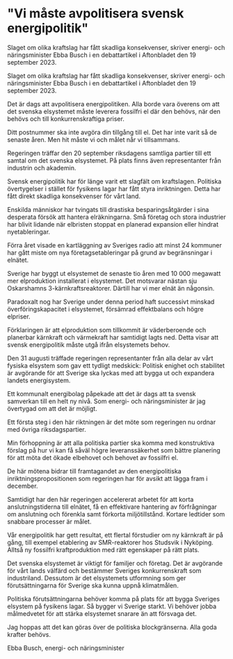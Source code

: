 # "Vi måste avpolitisera svensk energipolitik"

Slaget om olika kraftslag har fått skadliga konsekvenser, skriver energi- och näringsminister Ebba Busch i en debattartikel i Aftonbladet den 19 september 2023.

Slaget om olika kraftslag har fått skadliga konsekvenser, skriver energi- och näringsminister Ebba Busch i en debattartikel i Aftonbladet den 19 september 2023.

Det är dags att avpolitisera energipolitiken. Alla borde vara överens om att det svenska elsystemet måste leverera fossilfri el där den behövs, när den behövs och till konkurrenskraftiga priser.

Ditt postnummer ska inte avgöra din tillgång till el. Det har inte varit så de senaste åren. Men hit måste vi och målet når vi tillsammans.

Regeringen träffar den 20 september riksdagens samtliga partier till ett samtal om det svenska elsystemet. På plats finns även representanter från industrin och akademin.

Svensk energipolitik har för länge varit ett slagfält om kraftslagen. Politiska övertygelser i stället för fysikens lagar har fått styra inriktningen. Detta har fått direkt skadliga konsekvenser för vårt land.

Enskilda människor har tvingats till drastiska besparingsåtgärder i sina desperata försök att hantera elräkningarna. Små företag och stora industrier har blivit lidande när elbristen stoppat en planerad expansion eller hindrat nyetableringar.

Förra året visade en kartläggning av Sveriges radio att minst 24 kommuner har gått miste om nya företagsetableringar på grund av begränsningar i elnätet.

Sverige har byggt ut elsystemet de senaste tio åren med 10 000 megawatt mer elproduktion installerat i elsystemet. Det motsvarar nästan sju Oskarshamns 3-kärnkraftsreaktorer. Därtill har vi mer elnät än någonsin.

Paradoxalt nog har Sverige under denna period haft successivt minskad överföringskapacitet i elsystemet, försämrad effektbalans och högre elpriser.

Förklaringen är att elproduktion som tillkommit är väderberoende och planerbar kärnkraft och värmekraft har samtidigt lagts ned. Detta visar att svensk energipolitik måste utgå ifrån elsystemets behov.

Den 31 augusti träffade regeringen representanter från alla delar av vårt fysiska elsystem som gav ett tydligt medskick: Politisk enighet och stabilitet är avgörande för att Sverige ska lyckas med att bygga ut och expandera landets energisystem.

Ett kommunalt energibolag påpekade att det är dags att ta svensk samverkan till en helt ny nivå. Som energi- och näringsminister är jag övertygad om att det är möjligt.

Ett första steg i den här riktningen är det möte som regeringen nu ordnar med övriga riksdagspartier.

Min förhoppning är att alla politiska partier ska komma med konstruktiva förslag på hur vi kan få såväl högre leveranssäkerhet som bättre planering för att möta det ökade elbehovet och behovet av fossilfri el.

De här mötena bidrar till framtagandet av den energipolitiska inriktningspropositionen som regeringen har för avsikt att lägga fram i december.

Samtidigt har den här regeringen accelererat arbetet för att korta anslutningstiderna till elnätet, få en effektivare hantering av förfrågningar om anslutning och förenkla samt förkorta miljötillstånd. Kortare ledtider som snabbare processer är målet.

Vår energipolitik har gett resultat, ett flertal förstudier om ny kärnkraft är på gång, till exempel etablering av SMR-reaktorer hos Studsvik i Nyköping. Alltså ny fossilfri kraftproduktion med rätt egenskaper på rätt plats.

Det svenska elsystemet är viktigt för familjer och företag. Det är avgörande för vårt lands välfärd och bestämmer Sveriges konkurrenskraft som industriland. Dessutom är det elsystemets utformning som ger förutsättningarna för Sverige ska kunna uppnå klimatmålen.

Politiska förutsättningarna behöver komma på plats för att bygga Sveriges elsystem på fysikens lagar. Så bygger vi Sverige starkt. Vi behöver jobba målmedvetet för att stärka elsystemet snarare än att försvaga det.

Jag hoppas att det kan göras över de politiska blockgränserna. Alla goda krafter behövs.

Ebba Busch, energi- och näringsminister
